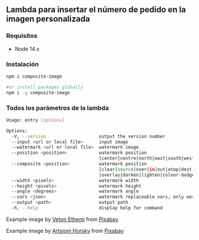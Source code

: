 ## Lambda para insertar el número de pedido en la imagen personalizada
### Requisitos
- Node 14.x

### Instalación
```bash
npm i composite-image

#or install packages globally
npm i -g composite-image
```

### Todos los parámetros de la lambda
```bash
Usage: entry [options]

Options:
  -V, --version                    output the version number
  --input <url or local file>      input image
  --watermark <url or local file>  watermark image
  --position <position>            watermark position
                                   [center|centre|north|east|south|west|northeast|southeast|southwest|northwest]
  --composite <position>           watermark position
                                   [clear|source|over|in|out|atop|dest|dest-over|dest-in|dest-out|dest-atop|xor|add|saturate|multiply|screen
                                   |overlay|darken|lighten|colour-dodge|color-dodge|colour-burn,color-burn|hard-light|soft-light|difference|exclusion]
  --width <pixels>                 watermark width
  --height <pixels>                watermark height
  --angle <degrees>                watermark angle
  --vars <json>                    watermark replaceable vars, only works in svg input files
  --output <path>                  output path
  -h, --help                       display help for command
```

Example image by <a href="https://pixabay.com/es/users/vetonethemi-2216012/?utm_source=link-attribution&amp;utm_medium=referral&amp;utm_campaign=image&amp;utm_content=1255520">Veton Ethemi</a> from <a href="https://pixabay.com/es/?utm_source=link-attribution&amp;utm_medium=referral&amp;utm_campaign=image&amp;utm_content=1255520">Pixabay</a>

Example image by <a href="https://pixabay.com/es/users/gorartser-6190330/?utm_source=link-attribution&amp;utm_medium=referral&amp;utm_campaign=image&amp;utm_content=2675672">Artsiom Horsky</a> from <a href="https://pixabay.com/es/?utm_source=link-attribution&amp;utm_medium=referral&amp;utm_campaign=image&amp;utm_content=2675672">Pixabay</a>
